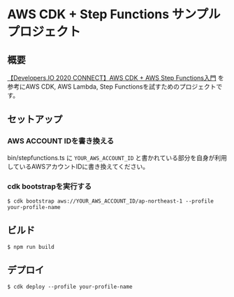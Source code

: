 # AWS CDK + Step Functions サンプルプロジェクト

## 概要

[【Developers.IO 2020 CONNECT】AWS CDK + AWS Step Functions入門](https://dev.classmethod.jp/articles/developers-io-2020-connect-aws-cdk-aws-step-functions/) を参考にAWS CDK, AWS Lambda, Step Functionsを試すためのプロジェクトです。


## セットアップ

### AWS ACCOUNT IDを書き換える

bin/stepfunctions.ts に `YOUR_AWS_ACCOUNT_ID` と書かれている部分を自身が利用しているAWSアカウントIDに書き換えてください。

### cdk bootstrapを実行する

```
$ cdk bootstrap aws://YOUR_AWS_ACCOUNT_ID/ap-northeast-1 --profile your-profile-name
```

## ビルド

```
$ npm run build
```

## デプロイ

```
$ cdk deploy --profile your-profile-name
```
